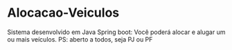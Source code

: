 # Alocacao-Veiculos
Sistema desenvolvido em Java Spring boot: Você poderá alocar e alugar um ou mais veículos. PS: aberto a todos, seja PJ ou PF
